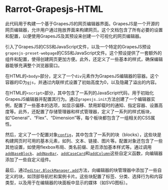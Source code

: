 # Rarrot-Grapesjs-HTML

   此代码用于构建一个基于GrapesJS的网页编辑器界面。GrapesJS是一个开源的网页编辑器，允许用户通过拖放界面来构建网页。这个文档包含了所有必要的设置和配置，以便使用GrapesJS及其预设来创建一个可视化的网页编辑器。

   引入了GrapesJS的CSS和JavaScript文件，以及一个特定的GrapesJS预设`grapesjs-preset-webpage`的CSS和JavaScript文件。这个预设提供了一套额外的组件和配置，使得创建网页更加方便。此外，还定义了一些基本的样式，确保编辑器能够充满整个浏览器窗口。

   在HTML的`<body>`部分，定义了一个`div`元素作为GrapesJS编辑器的容器。这个容器的ID为`gjs`，并通过内联样式设置了初始高度为0，以及隐藏了溢出的内容。

   在HTML的`<script>`部分，其中包含了一系列的JavaScript代码，用于初始化GrapesJS编辑器并配置其行为。通过`grapesjs.init`方法创建了一个编辑器实例，配置了一些基本的选项，如显示偏移、禁用卸载时的通知、指定容器、设置高度等。此外，还配置了存储管理器和样式管理器，定义了一系列的样式板块，如“General”、“Flex”、“Dimension”等，每个板块都包含了一组相关的CSS属性。

   然后，定义了一个配置对象[`config`](command:_github.copilot.openSymbolFromReferences?%5B%7B%22%24mid%22%3A1%2C%22path%22%3A%22%2Fd%3A%2F%E5%89%8D%E7%AB%AF%E5%AD%A6%E4%B9%A0%2Fgrapesjs%2FRarrot-grapesjs-html%2Findex.html%22%2C%22scheme%22%3A%22file%22%7D%2C%7B%22line%22%3A75%2C%22character%22%3A12%7D%5D "index.html")，其中包含了一系列的块（blocks），这些块是构建网页时可用的基本元素，如列、文本、链接、图片等。配置对象还包含了一些其他设置，如使用flexbox布局、类名前缀、是否添加基本样式等。通过调用[`addBaseBlock`](command:_github.copilot.openSymbolFromReferences?%5B%7B%22%24mid%22%3A1%2C%22path%22%3A%22%2Fd%3A%2F%E5%89%8D%E7%AB%AF%E5%AD%A6%E4%B9%A0%2Fgrapesjs%2FRarrot-grapesjs-html%2Findex.html%22%2C%22scheme%22%3A%22file%22%7D%2C%7B%22line%22%3A29%2C%22character%22%3A15%7D%5D "index.html")、[`addNavBar`](command:_github.copilot.openSymbolFromReferences?%5B%7B%22%24mid%22%3A1%2C%22path%22%3A%22%2Fd%3A%2F%E5%89%8D%E7%AB%AF%E5%AD%A6%E4%B9%A0%2Fgrapesjs%2FRarrot-grapesjs-html%2Findex.html%22%2C%22scheme%22%3A%22file%22%7D%2C%7B%22line%22%3A26%2C%22character%22%3A15%7D%5D "index.html")、[`addCaseCard`](command:_github.copilot.openSymbolFromReferences?%5B%7B%22%24mid%22%3A1%2C%22path%22%3A%22%2Fd%3A%2F%E5%89%8D%E7%AB%AF%E5%AD%A6%E4%B9%A0%2Fgrapesjs%2FRarrot-grapesjs-html%2Findex.html%22%2C%22scheme%22%3A%22file%22%7D%2C%7B%22line%22%3A27%2C%22character%22%3A15%7D%5D "index.html")和[`addColumn`](command:_github.copilot.openSymbolFromReferences?%5B%7B%22%24mid%22%3A1%2C%22path%22%3A%22%2Fd%3A%2F%E5%89%8D%E7%AB%AF%E5%AD%A6%E4%B9%A0%2Fgrapesjs%2FRarrot-grapesjs-html%2Findex.html%22%2C%22scheme%22%3A%22file%22%7D%2C%7B%22line%22%3A28%2C%22character%22%3A15%7D%5D "index.html")这些自定义函数，向编辑器添加了一些自定义组件。

   最后，通过[`editor.BlockManager.add`](command:_github.copilot.openSymbolFromReferences?%5B%7B%22%24mid%22%3A1%2C%22path%22%3A%22%2Fd%3A%2F%E5%89%8D%E7%AB%AF%E5%AD%A6%E4%B9%A0%2Fgrapesjs%2FRarrot-grapesjs-html%2Findex.html%22%2C%22scheme%22%3A%22file%22%7D%2C%7B%22line%22%3A31%2C%22character%22%3A10%7D%5D "index.html")方法，向编辑器的块管理器中添加了一些自定义的块，如顶部导航栏和案例卡片。这些块配置了标签、分类、选择行为和内容类型，以及用于在编辑器的块面板中显示的媒体（如SVG图标）。
